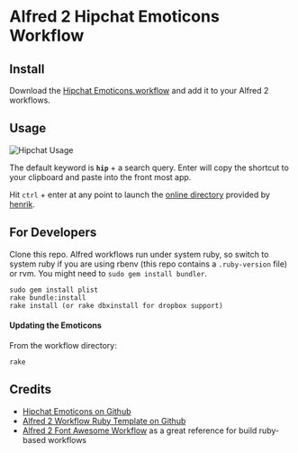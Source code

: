 Alfred 2 Hipchat Emoticons Workflow
===================================

Install
-------

Download the [Hipchat Emoticons.workflow](https://github.com/aortbals/alfred2-hipchat-emoticons-workflow/raw/master/Hipchat%20Emoticons.alfredworkflow) and add it to your Alfred 2 workflows.

Usage
-----

![Hipchat Usage](https://raw.github.com/aortbals/alfred2-hipchat-emoticons-workflow/master/screenshots/usage.png)

The default keyword is **`hip`** + a search query. Enter will copy the shortcut to your clipboard and paste into the front most app.

Hit `ctrl` + enter at any point to launch the [online directory](http://hipchat-emoticons.nyh.name/) provided by [henrik](https://github.com/henrik/hipchat-emoticons).


For Developers
--------------

Clone this repo. Alfred workflows run under system ruby, so switch to system ruby if you are using rbenv (this repo contains a `.ruby-version` file) or rvm. You might need to `sudo gem install bundler`.

    sudo gem install plist
    rake bundle:install
    rake install (or rake dbxinstall for dropbox support)

#### Updating the Emoticons ####

From the workflow directory:

    rake


Credits
-------

- [Hipchat Emoticons on Github](https://github.com/henrik/hipchat-emoticons)
- [Alfred 2 Workflow Ruby Template on Github](https://github.com/zhaocai/alfred2-ruby-template)
- [Alfred 2 Font Awesome Workflow](https://github.com/ruedap/alfred2-font-awesome-workflow) as a great reference for build ruby-based workflows
